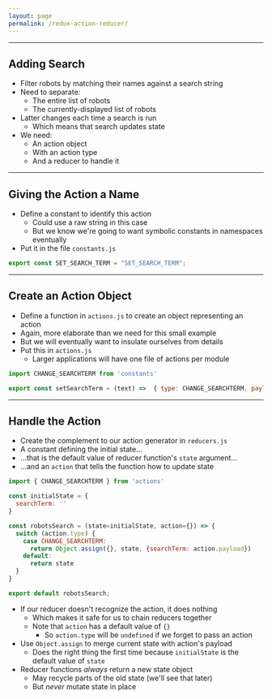 ```yaml
---
layout: page
permalink: /redux-action-reducer/
---
```


---

## Adding Search

- Filter robots by matching their names against a search string
- Need to separate:
  - The entire list of robots
  - The currently-displayed list of robots
- Latter changes each time a search is run
  - Which means that search updates state
- We need:
  - An action object
  - With an action type
  - And a reducer to handle it

---

## Giving the Action a Name

- Define a constant to identify this action
  - Could use a raw string in this case
  - But we know we're going to want symbolic constants in namespaces eventually
- Put it in the file `constants.js`

```js
export const SET_SEARCH_TERM = "SET_SEARCH_TERM";
```

---

## Create an Action Object

- Define a function in `actions.js` to create an object representing an action
- Again, more elaborate than we need for this small example
- But we will eventually want to insulate ourselves from details
- Put this in `actions.js`
  - Larger applications will have one file of actions per module

```js
import CHANGE_SEARCHTERM from 'constants'

export const setSearchTerm = (text) =>  { type: CHANGE_SEARCHTERM, payload: text }
```

---

## Handle the Action

- Create the complement to our action generator in `reducers.js`
- A constant defining the initial state...
- ...that is the default value of reducer function's `state` argument...
- ...and an `action` that tells the function how to update state

```js
import { CHANGE_SEARCHTERM } from 'actions'

const initialState = {
  searchTerm: ''
}

const robotsSearch = (state=initialState, action={}) => {
  switch (action.type) {
    case CHANGE_SEARCHTERM:
      return Object.assign({}, state, {searchTerm: action.payload})
    default:
      return state
  }
}

export default robotsSearch;
```

- If our reducer doesn't recognize the action, it does nothing
  - Which makes it safe for us to chain reducers together
  - Note that `action` has a default value of `{}`
    - So `action.type` will be `undefined` if we forget to pass an action
- Use `Object.assign` to merge current state with action's payload
  - Does the right thing the first time because `initialState` is the default value of `state`
- Reducer functions *always* return a new state object
  - May recycle parts of the old state (we'll see that later)
  - But *never* mutate state in place
